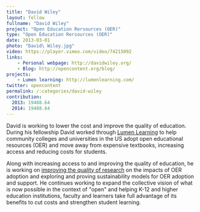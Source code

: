 ```yaml
---
title: "David Wiley"
layout: fellow
fullname: "David Wiley"
project: "Open Education Rersources (OER)"
type: "Open Education Rersources (OER)"
date: 2013-03-01
photo: "David\ Wiley.jpg"
video: https://player.vimeo.com/video/74215092
links:
    - Personal webpage: http://davidwiley.org/
    - Blog: http://opencontent.org/blog/
projects:
    - Lumen learning: http://lumenlearning.com/
twitter: opencontent
permalink: /:categories/david-wiley
contribution:
  2013: 19488.64
  2014: 19488.64
---
```



David is working to lower the cost and improve the quality of education. During his fellowship David worked through [Lumen Learning](http://lumenlearning.com/) to help community colleges and universities in the US adopt open educational resources (OER) and move away from expensive textbooks, increasing access and reducing costs for students.

Along with increasing access to and improving the quality of education, he is working on [improving the quality of research](http://openedgroup.org/) on the impacts of OER adoption and exploring and proving sustainability models for OER adoption and support. He continues working to expand the collective vision of what is now possible in the context of "open" and helping K-12 and higher education institutions, faculty and learners take full advantage of its benefits to cut costs and strengthen student learning.
